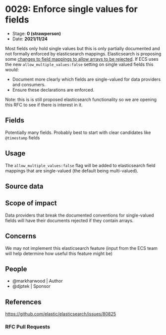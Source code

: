 # 0029: Enforce single values for fields
- Stage: **0 (strawperson)**
- Date: **2021/11/24**

Most fields only hold single values but this is only partially documented and not formally enforced by elasticsearch mappings.
Elasticsearch is proposing some [changes to field mappings to allow arrays to be rejected](https://github.com/elastic/elasticsearch/issues/80825).
If ECS uses the new `allow_multiple_values:false` setting on single valued fields this would:

* Document more clearly which fields are single-valued for data providers and consumers.
* Ensure these declarations are enforced.

Note: this is is still proposed elasticsearch functionality so we are opening this RFC to see if there is interest in it.

## Fields

Potentially many fields. Probably best to start with clear candidates like `@timestamp` fields

## Usage

The `allow_multiple_values:false` flag will be added to elasticsearch field mappings that are single-valued (the default being multi-valued).

## Source data


## Scope of impact

Data providers that break the documented conventions for single-valued fields will have their documents rejected if they contain arrays.

## Concerns

We may not implement this elasticsearch feature (input from the ECS team will help determine how useful this feature might be)

## People

*  @markharwood | Author
*  @djptek | Sponsor

## References

https://github.com/elastic/elasticsearch/issues/80825

### RFC Pull Requests

